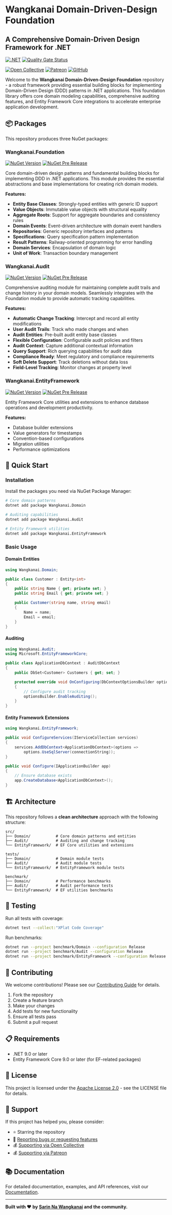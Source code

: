 # Wangkanai Domain-Driven-Design Foundation

## A Comprehensive Domain-Driven Design Framework for .NET

[![.NET](https://github.com/wangkanai/wangkanai/actions/workflows/dotnet.yml/badge.svg)](https://github.com/wangkanai/domain/actions/workflows/dotnet.yml)
[![Quality Gate Status](https://sonarcloud.io/api/project_badges/measure?project=wangkanai_foundation&metric=alert_status)](https://sonarcloud.io/summary/new_code?id=wangkanai_foundation)

[![Open Collective](https://img.shields.io/badge/open%20collective-support%20me-3385FF.svg)](https://opencollective.com/wangkanai)
[![Patreon](https://img.shields.io/badge/patreon-support%20me-d9643a.svg)](https://www.patreon.com/wangkanai)
[![GitHub](https://img.shields.io/github/license/wangkanai/wangkanai)](https://github.com/wangkanai/wangkanai/blob/main/LICENSE)

Welcome to the **Wangkanai Domain-Driven-Design Foundation** repository - a robust framework providing essential building blocks for implementing Domain-Driven Design (DDD) patterns in .NET applications. This foundation library offers core domain modeling capabilities, comprehensive auditing features, and Entity Framework Core integrations to accelerate enterprise application development.

## 📦 Packages

This repository produces three NuGet packages:

### Wangkanai.Foundation

[![NuGet Version](https://img.shields.io/nuget/v/wangkanai.foundation)](https://www.nuget.org/packages/wangkanai.foundation)
[![NuGet Pre Release](https://img.shields.io/nuget/vpre/wangkanai.foundation)](https://www.nuget.org/packages/wangkanai.foundation)

Core domain-driven design patterns and fundamental building blocks for implementing DDD in .NET applications. This module provides the essential abstractions and base implementations for creating rich domain models.

**Features:**

- **Entity Base Classes**: Strongly-typed entities with generic ID support
- **Value Objects**: Immutable value objects with structural equality
- **Aggregate Roots**: Support for aggregate boundaries and consistency rules
- **Domain Events**: Event-driven architecture with domain event handlers
- **Repositories**: Generic repository interfaces and patterns
- **Specifications**: Query specification pattern implementation
- **Result Patterns**: Railway-oriented programming for error handling
- **Domain Services**: Encapsulation of domain logic
- **Unit of Work**: Transaction boundary management

### Wangkanai.Audit

[![NuGet Version](https://img.shields.io/nuget/v/wangkanai.audit)](https://www.nuget.org/packages/wangkanai.audit)
[![NuGet Pre Release](https://img.shields.io/nuget/vpre/wangkanai.audit)](https://www.nuget.org/packages/wangkanai.audit)

Comprehensive auditing module for maintaining complete audit trails and change history in your domain models. Seamlessly integrates with the Foundation module to provide automatic tracking capabilities.

**Features:**

- **Automatic Change Tracking**: Intercept and record all entity modifications
- **User Audit Trails**: Track who made changes and when
- **Audit Entities**: Pre-built audit entity base classes
- **Flexible Configuration**: Configurable audit policies and filters
- **Audit Context**: Capture additional contextual information
- **Query Support**: Rich querying capabilities for audit data
- **Compliance Ready**: Meet regulatory and compliance requirements
- **Soft Delete Support**: Track deletions without data loss
- **Field-Level Tracking**: Monitor changes at property level

### Wangkanai.EntityFramework

[![NuGet Version](https://img.shields.io/nuget/v/wangkanai.entityframework)](https://www.nuget.org/packages/wangkanai.entityframework)
[![NuGet Pre Release](https://img.shields.io/nuget/vpre/wangkanai.entityframework)](https://www.nuget.org/packages/wangkanai.entityframework)

Entity Framework Core utilities and extensions to enhance database operations and development productivity.

**Features:**

- Database builder extensions
- Value generators for timestamps
- Convention-based configurations
- Migration utilities
- Performance optimizations

## 🚀 Quick Start

### Installation

Install the packages you need via NuGet Package Manager:

```bash
# Core domain patterns
dotnet add package Wangkanai.Domain

# Auditing capabilities
dotnet add package Wangkanai.Audit

# Entity Framework utilities
dotnet add package Wangkanai.EntityFramework
```

### Basic Usage

#### Domain Entities

```csharp
using Wangkanai.Domain;

public class Customer : Entity<int>
{
    public string Name { get; private set; }
    public string Email { get; private set; }

    public Customer(string name, string email)
    {
        Name = name;
        Email = email;
    }
}
```

#### Auditing

```csharp
using Wangkanai.Audit;
using Microsoft.EntityFrameworkCore;

public class ApplicationDbContext : AuditDbContext
{
    public DbSet<Customer> Customers { get; set; }

    protected override void OnConfiguring(DbContextOptionsBuilder optionsBuilder)
    {
        // Configure audit tracking
        optionsBuilder.EnableAuditing();
    }
}
```

#### Entity Framework Extensions

```csharp
using Wangkanai.EntityFramework;

public void ConfigureServices(IServiceCollection services)
{
    services.AddDbContext<ApplicationDbContext>(options =>
        options.UseSqlServer(connectionString));
}

public void Configure(IApplicationBuilder app)
{
    // Ensure database exists
    app.CreateDatabase<ApplicationDbContext>();
}
```

## 🏗️ Architecture

This repository follows a **clean architecture** approach with the following structure:

```
src/
├── Domain/           # Core domain patterns and entities
├── Audit/            # Auditing and change tracking
└── EntityFramework/  # EF Core utilities and extensions

tests/
├── Domain/           # Domain module tests
├── Audit/            # Audit module tests
└── EntityFramework/  # EntityFramework module tests

benchmark/
├── Domain/           # Performance benchmarks
├── Audit/            # Audit performance tests
└── EntityFramework/  # EF utilities benchmarks
```

## 🧪 Testing

Run all tests with coverage:

```bash
dotnet test --collect:"XPlat Code Coverage"
```

Run benchmarks:

```bash
dotnet run --project benchmark/Domain --configuration Release
dotnet run --project benchmark/Audit --configuration Release
dotnet run --project benchmark/EntityFramework --configuration Release
```

## 🤝 Contributing

We welcome contributions! Please see our [Contributing Guide](CONTRIBUTING.md) for details.

1. Fork the repository
2. Create a feature branch
3. Make your changes
4. Add tests for new functionality
5. Ensure all tests pass
6. Submit a pull request

## 📋 Requirements

- .NET 9.0 or later
- Entity Framework Core 9.0 or later (for EF-related packages)

## 📄 License

This project is licensed under the [Apache License 2.0](LICENSE) - see the LICENSE file for details.

## 💝 Support

If this project has helped you, please consider:

- ⭐ Starring the repository
- 🐛 [Reporting bugs or requesting features](https://github.com/wangkanai/domain/issues)
- 💰 [Supporting via Open Collective](https://opencollective.com/wangkanai)
- 💰 [Supporting via Patreon](https://www.patreon.com/wangkanai)

## 📚 Documentation

For detailed documentation, examples, and API references, visit our [Documentation](https://wangkanai.github.io/domain).

---

**Built with ❤️ by [Sarin Na Wangkanai](https://github.com/wangkanai) and the community.**